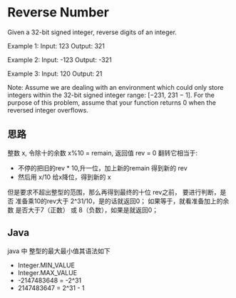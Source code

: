 # Reverse Number
Given a 32-bit signed integer, reverse digits of an integer.

Example 1:
Input: 123
Output: 321

Example 2:
Input: -123
Output: -321

Example 3:
Input: 120
Output: 21

Note:
Assume we are dealing with an environment which could only store integers within the 32-bit signed integer range: [−231,  231 − 1]. For the purpose of this problem, assume that your function returns 0 when the reversed integer overflows.
## 思路
整数 x, 令除十的余数 x%10 = remain, 返回值 rev = 0
翻转它相当于:
* 不停的把旧的rev * 10,升一位，加上新的remain 得到新的 rev
* 然后用 x/10 给x降位，得到新的 x

但是要求不超出整型的范围，那么再得到最终的十位 rev之前，
要进行判断，是否 准备乘10的rev大于 2^31/10，是的话就返回0；
如果等于，就看准备加上的余数 是否大于7（正数） 或 8（负数），如果是就返回0；

## Java
java 中 整型的最大最小值其语法如下

* Integer.MIN_VALUE
* Integer.MAX_VALUE
* -2147483648 = -2^31
* 2147483647 = 2^31 - 1
